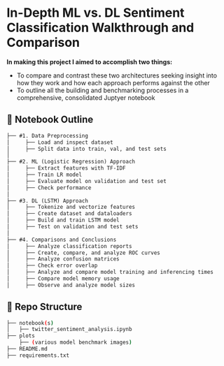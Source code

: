 # In-Depth ML vs. DL Sentiment Classification Walkthrough and Comparison

**In making this project I aimed to accomplish two things:**
- To compare and contrast these two architectures seeking insight into how they work and how each approach performs against the other
- To outline all the building and benchmarking processes in a comprehensive, consolidated Juptyer notebook

## 📄 Notebook Outline
```txt
├── #1. Data Preprocessing
│     ├── Load and inspect dataset
│     ├── Split data into train, val, and test sets
│  
├── #2. ML (Logistic Regression) Approach
│     ├── Extract features with TF-IDF
│     ├── Train LR model
│     ├── Evaluate model on validation and test set
│     ├── Check performance
│  
├── #3. DL (LSTM) Approach
│     ├── Tokenize and vectorize features
│     ├── Create dataset and dataloaders
│     ├── Build and train LSTM model
│     ├── Test on validation and test sets
│  
├── #4. Comparisons and Conclusions
│     ├── Analyze classification reports
│     ├── Create, compare, and analyze ROC curves
│     ├── Analyze confusion matrices
│     ├── Check error overlap
│     ├── Analyze and compare model training and inferencing times
│     ├── Compare model memory usage
│     ├── Observe and analyze model sizes

```

## 📁 Repo Structure
```bash
├── notebook(s)
│   ├── twitter_sentiment_analysis.ipynb
├── plots
    ├── (various model benchmark images)
├── README.md
├── requirements.txt
```